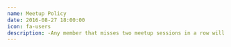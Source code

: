 ```yaml
---
name: Meetup Policy
date: 2016-08-27 18:00:00
icon: fa-users
description: -Any member that misses two meetup sessions in a row will be asked to leave the community. <br /> <br /> -Be respectful of your peers and the community you are part of. 
---
```

